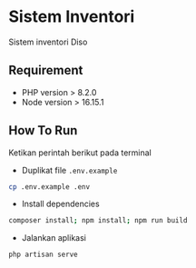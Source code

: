 # Sistem Inventori

Sistem inventori Diso

## Requirement

-   PHP version > 8.2.0
-   Node version > 16.15.1

## How To Run

Ketikan perintah berikut pada terminal

-   Duplikat file `.env.example`

```bash
cp .env.example .env
```

-   Install dependencies

```sh
composer install; npm install; npm run build
```

- Jalankan aplikasi
```sh
php artisan serve
```